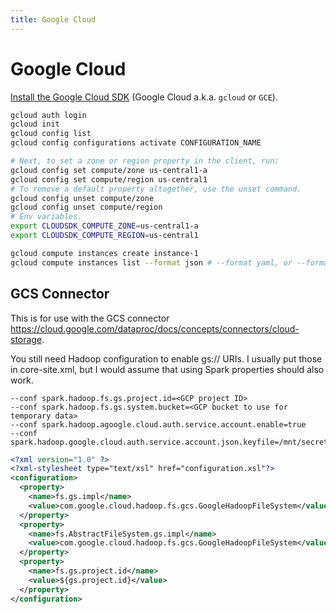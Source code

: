 ```yaml
---
title: Google Cloud
---
```


# Google Cloud

[Install the Google Cloud SDK](https://cloud.google.com/sdk/install) (Google Cloud a.k.a. `gcloud` or `GCE`).

```bash
gcloud auth login
gcloud init
gcloud config list
gcloud config configurations activate CONFIGURATION_NAME
```

```bash
# Next, to set a zone or region property in the client, run:
gcloud config set compute/zone us-central1-a
gcloud config set compute/region us-central1
# To remove a default property altogether, use the unset command.
gcloud config unset compute/zone
gcloud config unset compute/region
# Env variables.
export CLOUDSDK_COMPUTE_ZONE=us-central1-a
export CLOUDSDK_COMPUTE_REGION=us-central1
```

```bash
gcloud compute instances create instance-1
gcloud compute instances list --format json # --format yaml, or --format text.
```

## GCS Connector

This is for use with the GCS connector https://cloud.google.com/dataproc/docs/concepts/connectors/cloud-storage.

You still need Hadoop configuration to enable gs:// URIs. I usually put those in core-site.xml, but I would assume that using Spark properties should also work.

```
--conf spark.hadoop.fs.gs.project.id=<GCP project ID>
--conf spark.hadoop.fs.gs.system.bucket=<GCP bucket to use for temporary data>
--conf spark.hadoop.agoogle.cloud.auth.service.account.enable=true
--conf spark.hadoop.google.cloud.auth.service.account.json.keyfile=/mnt/secrets/key.json
```

```xml
<?xml version="1.0" ?>
<?xml-stylesheet type="text/xsl" href="configuration.xsl"?>
<configuration>
  <property>
    <name>fs.gs.impl</name>
    <value>com.google.cloud.hadoop.fs.gcs.GoogleHadoopFileSystem</value>
  </property>
  <property>
    <name>fs.AbstractFileSystem.gs.impl</name>
    <value>com.google.cloud.hadoop.fs.gcs.GoogleHadoopFileSystem</value>
  </property>
  <property>
    <name>fs.gs.project.id</name>
    <value>${gs.project.id}</value>
  </property>
</configuration>
```
